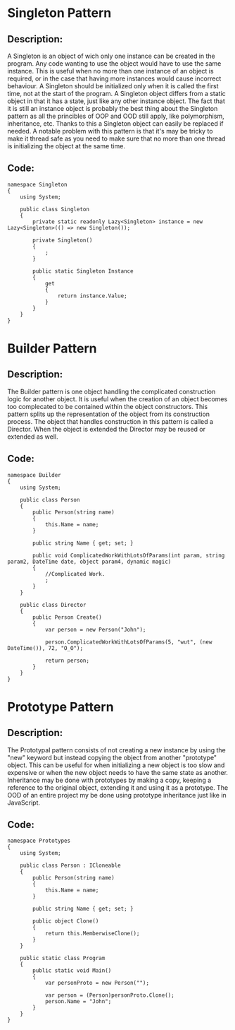 # Singleton Pattern
## Description:
A Singleton is an object of wich only one instance can be created in the program. Any code wanting to use the object would have to use the same instance.
This is useful when no more than one instance of an object is required, or in the case that having more instances would cause incorrect behaviour.
A Singleton should be initialized only when it is called the first time, not at the start of the program. A Singleton object differs from a static object in that
it has a state, just like any other instance object. The fact that it is still an instance object is probably the best thing about the Singleton pattern
as all the princibles of OOP and OOD still apply, like polymorphism, inheritance, etc. Thanks to this a Singleton object can easily be replaced if needed.
A notable problem with this pattern is that it's may be tricky to make it thread safe as you need to make sure that no more than one thread
is initializing the object at the same time.
## Code:
```
namespace Singleton
{
    using System;

    public class Singleton
    {
        private static readonly Lazy<Singleton> instance = new Lazy<Singleton>(() => new Singleton());

        private Singleton()
        {
            ;
        }

        public static Singleton Instance
        {
            get
            {
                return instance.Value;
            }
        }
    }
}

```
# Builder Pattern
## Description:
The Builder pattern is one object handling the complicated construction logic for another object. It is useful when the
creation of an object becomes too complecated to be contained within the object constructors. This pattern splits up
the representation of the object from its construction process. The object that handles construction in this pattern is called a Director.
When the object is extended the Director may be reused or extended as well.
## Code:
```
namespace Builder
{
    using System;

    public class Person
    {
        public Person(string name)
        {
            this.Name = name;
        }

        public string Name { get; set; }

        public void ComplicatedWorkWithLotsOfParams(int param, string param2, DateTime date, object param4, dynamic magic)
        {
            //Complicated Work.
            ;
        }
    }

    public class Director
    {
        public Person Create()
        {
            var person = new Person("John");

            person.ComplicatedWorkWithLotsOfParams(5, "wut", (new DateTime()), 72, "O_O");

            return person;
        }
    }
}
```
# Prototype Pattern
## Description:
The Prototypal pattern consists of not creating a new instance by using the "new" keyword but instead copying the object from another "prototype" object.
This can be useful for when initializing a new object is too slow and expensive or when the new object needs to have the same state as another.
Inheritance may be done with prototypes by making a copy, keeping a reference to the original object, extending it and using it as a prototype.
The OOD of an entire project my be done using prototype inheritance just like in JavaScript.
## Code:
```
namespace Prototypes
{
    using System;

    public class Person : ICloneable
    {
        public Person(string name)
        {
            this.Name = name;
        }

        public string Name { get; set; }

        public object Clone()
        {
            return this.MemberwiseClone();
        }
    }

    public static class Program
    {
        public static void Main()
        {
            var personProto = new Person("");

            var person = (Person)personProto.Clone();
            person.Name = "John";
        }
    }
}
```